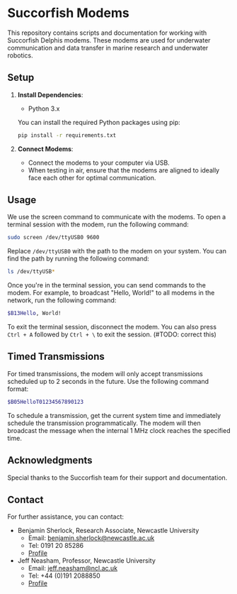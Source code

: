 # Succorfish Modems

This repository contains scripts and documentation for working with Succorfish Delphis modems. These modems are used for underwater communication and data transfer in marine research and underwater robotics.

## Setup

1. **Install Dependencies**:
   - Python 3.x

   You can install the required Python packages using pip:
   ```sh
   pip install -r requirements.txt
   ```

2. **Connect Modems**:
   - Connect the modems to your computer via USB.
   - When testing in air, ensure that the modems are aligned to ideally face each other for optimal communication.

## Usage
We use the screen command to communicate with the modems. To open a terminal session with the modem, run the following command:
```sh
sudo screen /dev/ttyUSB0 9600
```
Replace `/dev/ttyUSB0` with the path to the modem on your system. You can find the path by running the following command:
```sh
ls /dev/ttyUSB*
```
Once you're in the terminal session, you can send commands to the modem. For example, to broadcast "Hello, World!" to all modems in the network, run the following command:
```sh
$B13Hello, World!
```
To exit the terminal session, disconnect the modem. You can also press `Ctrl + A` followed by `Ctrl + \` to exit the session. (#TODO: correct this)

## Timed Transmissions
For timed transmissions, the modem will only accept transmissions scheduled up to 2 seconds in the future. Use the following command format:
```sh
$B05HelloT01234567890123
```
To schedule a transmission, get the current system time and immediately schedule the transmission programmatically. The modem will then broadcast the message when the internal 1 MHz clock reaches the specified time.

## Acknowledgments
Special thanks to the Succorfish team for their support and documentation.

## Contact
For further assistance, you can contact:
- Benjamin Sherlock, Research Associate, Newcastle University
  - Email: benjamin.sherlock@newcastle.ac.uk
  - Tel: 0191 20 85286
  - [Profile](https://www.ncl.ac.uk/engineering/staff/profile/benjaminsherlock.html)
- Jeff Neasham, Professor, Newcastle University
  - Email: jeff.neasham@ncl.ac.uk
  - Tel: +44 (0)191 2088850
  - [Profile](https://www.ncl.ac.uk/engineering/staff/profile/jeffneasham.html)